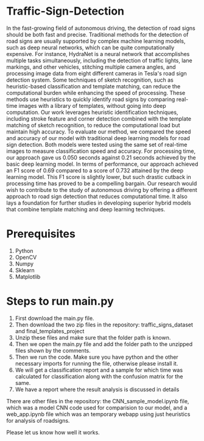 # Traffic-Sign-Detection
In the fast-growing field of autonomous driving, the detection of road signs should be both fast and precise. Traditional methods for the detection of road signs are usually supported by complex machine learning models, such as deep neural networks, which can be quite computationally expensive. For instance, HydraNet is a neural network that accomplishes multiple tasks simultaneously, including the detection of traffic lights, lane markings, and other vehicles, stitching multiple camera angles, and processing image data from eight different cameras in Tesla's road sign detection system. Some techniques of sketch recognition, such as heuristic-based classification and template matching, can reduce the computational burden while enhancing the speed of processing. These methods use heuristics to quickly identify road signs by comparing real-time images with a library of templates, without going into deep computation.
Our work leverages heuristic identification techniques, including stroke feature and corner detection combined with the template matching of sketch recognition, to reduce the computational load but maintain high accuracy. To evaluate our method, we compared the speed and accuracy of our model with traditional deep learning models for road sign detection. Both models were tested using the same set of real-time images to measure classification speed and accuracy. For processing time, our approach gave us 0.050 seconds against 0.21 seconds achieved by the basic deep learning model. In terms of performance, our approach achieved an F1 score of 0.69 compared to a score of 0.732 attained by the deep learning model. This F1 score is slightly lower, but such drastic cutback in processing time has proved to be a compelling bargain.
Our research would wish to contribute to the study of autonomous driving by offering a different approach to road sign detection that reduces computational time. It also lays a foundation for further studies in developing superior hybrid models that combine template matching and deep learning techniques.

# Prerequisites
1. Python
2. OpenCV
3. Numpy
4. Sklearn
5. Matplotlib
   
# Steps to run main.py
1. First download the main.py file.
2. Then download the two zip files in the repository: traffic_signs_dataset and final_templates_project
3. Unzip these files and make sure that the folder path is known.
4. Then we open the main.py file and add the folder path to the unzipped files shown by the comments.
5. Then we run the code. Make sure you have python and the other necessary imports for running the file, otherwise please install it.
6. We will get a classification report and a sample for which time was calculated for classification along with the confusion matrix for the same.
7. We have a report where the result analysis is discussed in details

There are other files in the repository: the CNN_sample_model.ipynb file, which was a model CNN code used for comparision to our model, and a web_app.ipynb file which was an temporary webapp using just heuristics for analysis of roadsigns.

Please let us know how well it works.
